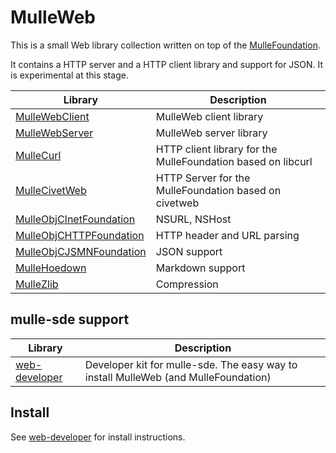 # MulleWeb

This is a small Web library collection written on top of the [MulleFoundation](//MulleFoundation.github.io).

It contains a HTTP server and a HTTP client library and support for JSON. It is experimental at
this stage.

Library                                                                    | Description 
---------------------------------------------------------------------------|----------------------
[MulleWebClient](//github.com/MulleWeb/MulleWebClient)                     | MulleWeb client library
[MulleWebServer](//github.com/MulleWeb/MulleWebServer)                     | MulleWeb server library
[MulleCurl](//github.com/MulleWeb/MulleCurl)                               | HTTP client library for the MulleFoundation based on libcurl 
[MulleCivetWeb](//github.com/MulleWeb/MulleCivetWeb)                       | HTTP Server for the MulleFoundation based on civetweb  
[MulleObjCInetFoundation](//github.com/MulleWeb/MulleObjCJSMNFoundation)   | NSURL, NSHost
[MulleObjCHTTPFoundation](//github.com/MulleWeb/MulleObjCHTTPFoundation)   | HTTP header and URL parsing
[MulleObjCJSMNFoundation](//github.com/MulleWeb/MulleObjCJSMNFoundation)   | JSON support 
[MulleHoedown](//github.com/MulleWeb/MulleHoedown)                         | Markdown support
[MulleZlib](//github.com/MulleWeb/MulleZlib)                               | Compression


## mulle-sde support

Library                                                | Description
-------------------------------------------------------|----------------------
[web-developer](//github.com/MulleWeb/web-developer)   | Developer kit for mulle-sde. The easy way to install MulleWeb (and MulleFoundation)

## Install

See [web-developer](//github.com/MulleWeb/web-developer) for install instructions.

